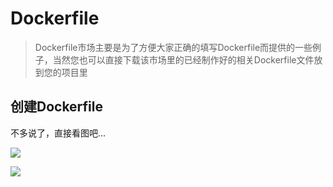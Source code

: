 # Dockerfile

> Dockerfile市场主要是为了方便大家正确的填写Dockerfile而提供的一些例子，当然您也可以直接下载该市场里的已经制作好的相关Dockerfile文件放到您的项目里

## 创建Dockerfile

不多说了，直接看图吧...

![](http://source.qiniu.cnd.nsini.com/images/2019/08/58/e5/98/20190823-abb59ffecbea8af39369d13ce5a5892c.jpeg?imageView2/2/w/1280/interlace/0/q/70)

![](http://source.qiniu.cnd.nsini.com/images/2019/08/99/46/13/20190823-38eddda45e4230981aa640e546a99abd.jpeg?imageView2/2/w/1280/interlace/0/q/70)

